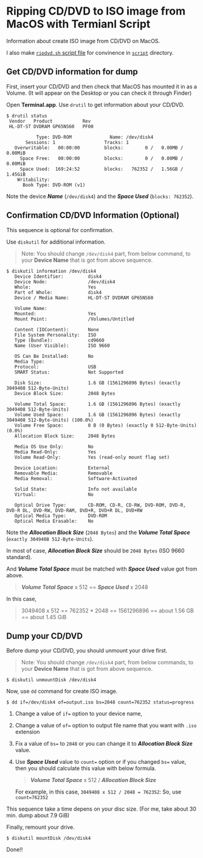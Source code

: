 # Ripping CD/DVD to ISO image from MacOS with Termianl Script

Information about create ISO image from CD/DVD on MacOS.

I also make [`ripdvd.sh` script file](https://github.com/JinQ-git/DVDRipForMac/blob/main/script/ripdvd.sh) for convinence in [`script`](https://github.com/JinQ-git/DVDRipForMac/blob/main/script) directory.

## Get CD/DVD information for dump

First, insert your CD/DVD and then check that MacOS has mounted it in as a Volume. (It will appear on the Desktop or you can check it through Finder)

Open **Terminal.app**. Use `drutil` to get information about your CD/DVD.

```
$ drutil status
 Vendor   Product           Rev 
 HL-DT-ST DVDRAM GP65NS60   PF00

           Type: DVD-ROM              Name: /dev/disk4
       Sessions: 1                  Tracks: 1 
   Overwritable:   00:00:00         blocks:        0 /   0.00MB /   0.00MiB
     Space Free:   00:00:00         blocks:        0 /   0.00MB /   0.00MiB
     Space Used:  169:24:52         blocks:   762352 /   1.56GB /   1.45GiB
    Writability: 
      Book Type: DVD-ROM (v1)
```

Note the device _**Name**_ (`/dev/disk4`) and the _**Space Used**_ (`blocks: 762352`).

## Confirmation CD/DVD Information (Optional)

This sequence is optional for confirmation.

Use `diskutil` for additional information.

> Note: You should change `/dev/disk4` part, from below command, to your **Device Name** that is got from above sequence.

```
$ diskutil information /dev/disk4
   Device Identifier:         disk4
   Device Node:               /dev/disk4
   Whole:                     Yes
   Part of Whole:             disk4
   Device / Media Name:       HL-DT-ST DVDRAM GP65NS60

   Volume Name:               
   Mounted:                   Yes
   Mount Point:               /Volumes/Untitled

   Content (IOContent):       None
   File System Personality:   ISO
   Type (Bundle):             cd9660
   Name (User Visible):       ISO 9660

   OS Can Be Installed:       No
   Media Type:                
   Protocol:                  USB
   SMART Status:              Not Supported

   Disk Size:                 1.6 GB (1561296896 Bytes) (exactly 3049408 512-Byte-Units)
   Device Block Size:         2048 Bytes

   Volume Total Space:        1.6 GB (1561296896 Bytes) (exactly 3049408 512-Byte-Units)
   Volume Used Space:         1.6 GB (1561296896 Bytes) (exactly 3049408 512-Byte-Units) (100.0%)
   Volume Free Space:         0 B (0 Bytes) (exactly 0 512-Byte-Units) (0.0%)
   Allocation Block Size:     2048 Bytes

   Media OS Use Only:         No
   Media Read-Only:           Yes
   Volume Read-Only:          Yes (read-only mount flag set)

   Device Location:           External
   Removable Media:           Removable
   Media Removal:             Software-Activated

   Solid State:               Info not available
   Virtual:                   No

   Optical Drive Type:        CD-ROM, CD-R, CD-RW, DVD-ROM, DVD-R, DVD-R DL, DVD-RW, DVD-RAM, DVD+R, DVD+R DL, DVD+RW
   Optical Media Type:        DVD-ROM
   Optical Media Erasable:    No
```

Note the _**Allocation Block Size**_ (`2048 Bytes`) and the _**Volume Total Space**_ (`exactly 3049408 512-Byte-Units`).

In most of case, _**Allocation Block Size**_  should be `2048 Bytes` (ISO 9660 standard).

And _**Volume Total Space**_ must be matched with _**Space Used**_ value got from above.

> _**Volume Total Space**_ x 512 == _**Space Used**_ x 2048

In this case,

> 3049408 x 512 == 762352 * 2048 == 1561296896 == about 1.56 GB == about 1.45 GiB

## Dump your CD/DVD

Before dump your CD/DVD, you should unmount your drive first.

> Note: You should change `/dev/disk4` part, from below commands, to your **Device Name** that is got from above sequence.

```
$ diskutil unmountDisk /dev/disk4
```

Now, use `dd` command for create ISO image.

```
$ dd if=/dev/disk4 of=output.iso bs=2048 count=762352 status=progress
```

1. Change a value of `if=` option to your device name,
1. Change a value of `of=` option to output file name that you want with `.iso` extension
1. Fix a value of `bs=` to `2048` or you can change it to _**Allocation Block Size**_ value.
1. Use _**Space Used**_ value to `count=` option or if you changed `bs=` value, then you should calculate this value with below formula.
   > _**Volume Total Space**_ x 512 / _**Allocation Block Size**_

   For example, in this case, `3049408 x 512 / 2048 = 762352`: So, use `count=762352`

This sequence take a time depens on your disc size. (For me, take about 30 min. dump about 7.9 GiB)

Finally, remount your drive.

```
$ diskutil mountDisk /dev/disk4
```

Done!!
